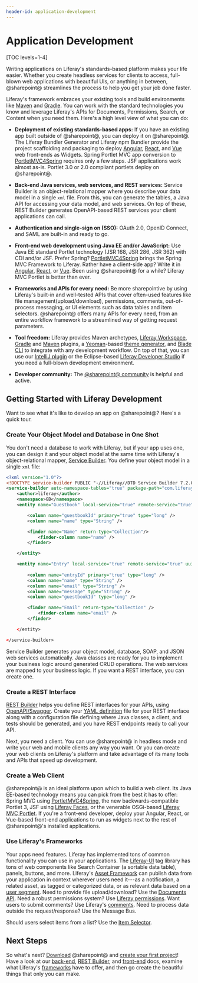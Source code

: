 ```yaml
---
header-id: application-development
---
```


# Application Development

[TOC levels=1-4]

Writing applications on Liferay's standards-based platform makes your life
easier. Whether you create headless services for clients to access, full-blown
web applications with beautiful UIs, or anything in between, @sharepoint@
streamlines the process to help you get your job done faster. 

Liferay's framework embraces your existing tools and build environments like
[Maven](https://maven.apache.org) and [Gradle](https://gradle.org). You can work
with the standard technologies you know and leverage Liferay's APIs for
Documents, Permissions, Search, or Content when you need them. Here's a high
level view of what you can do: 

-   **Deployment of existing standards-based apps:** If you have an existing app 
    built outside of @sharepoint@, you can deploy it on @sharepoint@. The Liferay
    Bundler Generator and Liferay npm Bundler provide the project scaffolding
    and packaging to deploy [Angular](https://angular.io/), [React](https://reactjs.org/), and [Vue](https://vuejs.org/) web front-ends as Widgets.
    Spring Portlet MVC app conversion to [PortletMVC4Spring](https://github.com/liferay/portletmvc4spring) requires only a few
    steps. JSF applications work almost as-is. Portlet 3.0 or 2.0 compliant
    portlets deploy on @sharepoint@. 

-   **Back-end Java services, web services, and REST services:** Service Builder
    is an object-relational mapper where you describe your data model in
    a single `xml` file. From this, you can generate the tables, a Java API for
    accessing your data model, and web services. On top of these, REST Builder
    generates OpenAPI-based REST services your client applications can call. 

-   **Authentication and single-sign on (SSO):** OAuth 2.0, OpenID Connect, and
    SAML are built-in and ready to go. 

-   **Front-end web development using Java EE and/or JavaScript:** Use Java EE
    standard Portlet technology (JSR 168, JSR 286, JSR 362) with CDI and/or JSF.
    Prefer Spring? [PortletMVC4Spring](https://github.com/liferay/portletmvc4spring) brings the Spring MVC Framework to Liferay. 
    Rather have a client-side app? Write it in [Angular](https://angular.io/),
    [React](https://reactjs.org/), or [Vue](https://vuejs.org/). Been using
    @sharepoint@ for a while? Liferay MVC Portlet is better than ever. 

-   **Frameworks and APIs for every need:** Be more sharepointive by using
    Liferay's built-in and well-tested APIs that cover often-used features like
    file management(upload/download), permissions, comments, out-of-process
    messaging, or UI elements such as data tables and item selectors. @sharepoint@
    offers many APIs for every need, from an entire workflow framework to
    a streamlined way of getting request parameters.

-   **Tool freedom:** Liferay provides Maven archetypes, [Liferay Workspace](/docs/7-2/reference/-/knowledge_base/r/liferay-workspace),
    [Gradle](/docs/7-2/reference/-/knowledge_base/r/gradle-plugins) and [Maven](/docs/7-2/reference/-/knowledge_base/r/maven-plugins) plugins, a [Yeoman](http://yeoman.io/)-based [theme generator](/docs/7-2/reference/-/knowledge_base/r/theme-generator), and [Blade CLI](/docs/7-2/reference/-/knowledge_base/r/blade-cli)
    to integrate with any development workflow. On top of that, you can use our
    [IntelliJ plugin](/docs/7-2/reference/-/knowledge_base/r/intellij) or the
    Eclipse-based [Liferay Developer Studio](/docs/7-2/reference/-/knowledge_base/r/liferay-dev-studio) if you need 
    a full-blown development environment. 

-   **Developer community:** The
    [@sharepoint@ community](https://liferay.dev)
    is helpful and active. 

## Getting Started with Liferay Development

Want to see what it's like to develop an app on @sharepoint@? Here's a quick tour. 

### Create Your Object Model and Database in One Shot

You don't need a database to work with Liferay, but if your app uses one, you
can design it and your object model at the same time with Liferay's
object-relational mapper, [Service Builder](/docs/7-2/appdev/-/knowledge_base/a/service-builder). 
You define your object model in a single `xml` file: 

```xml
<?xml version="1.0"?>
<!DOCTYPE service-builder PUBLIC "-//Liferay//DTD Service Builder 7.2.0//EN" "http://www.liferay.com/dtd/liferay-service-builder_7_0_0.dtd">
<service-builder auto-namespace-tables="true" package-path="com.liferay.docs.guestbook">
    <author>liferay</author>
    <namespace>GB</namespace>
    <entity name="Guestbook" local-service="true" remote-service="true" uuid="true">

        <column name="guestbookId" primary="true" type="long" />
        <column name="name" type="String" />

        <finder name="Name" return-type="Collection"/>
            <finder-column name="name" />
        </finder>

    </entity>

	<entity name="Entry" local-service="true" remote-service="true" uuid="true">
	
	    <column name="entryId" primary="true" type="long" />
        <column name="name" type="String" />
        <column name="email" type="String" />
        <column name="message" type="String" />
        <column name="guestbookId" type="long" />

        <finder name="Email" return-type="Collection" />
            <finder-column name="email" />
        </finder>

    </entity>

</service-builder>
```

Service Builder generates your object model, database, SOAP, and JSON web
services automatically. Java classes are ready for you to implement your
business logic around generated CRUD operations. The web services are mapped to
your business logic. If you want a REST interface, you can create one. 

### Create a REST Interface

[REST Builder](/docs/7-2/appdev/-/knowledge_base/a/rest-builder) helps you define
REST interfaces for your APIs, using [OpenAPI/Swagger](https://swagger.io/docs/specification/about/). 
Create your [YAML definition](https://swagger.io/docs/specification/basic-structure/) 
file for your REST interface along with a configuration file defining where Java
classes, a client, and tests should be generated, and you have REST endpoints
ready to call your API. 

Next, you need a client. You can use @sharepoint@ in headless mode and write your
web and mobile clients any way you want. Or you can create your web clients on
Liferay's platform and take advantage of its many tools and APIs that speed up
development. 

### Create a Web Client

@sharepoint@ is an ideal platform upon which to build a web client. Its Java
EE-based technology means you can pick from the best it has to offer: Spring MVC
using [PortletMVC4Spring](https://github.com/liferay/portletmvc4spring), the new
backwards-compatible Portlet 3, JSF using [Liferay Faces](https://liferayfaces.org), 
or the venerable OSGi-based [Liferay MVC Portlet](/docs/7-2/appdev/-/knowledge_base/a/liferay-mvc-portlet). 
If you're a front-end developer, deploy your Angular, React, or Vue-based
front-end applications to run as widgets next to the rest of @sharepoint@'s
installed applications. 

### Use Liferay's Frameworks

Your apps need features. Liferay has implemented tons of common functionality
you can use in your applications. The [Liferay-UI](@platform-ref@/7.2-latest/taglibs/util-taglib/liferay-ui/tld-summary.html) tag library 
has tons of web components like Search Container (a sortable data table),
panels, buttons, and more. Liferay's [Asset Framework](/docs/7-2/frameworks/-/knowledge_base/f/asset-framework)
can publish data from your application in context wherever users need it---as
a notification, a related asset, as tagged or categorized data, or as relevant
data based on a [user segment](/docs/7-2/user/-/knowledge_base/u/creating-user-segments). Need to provide file upload/download? Use the 
[Documents API](/docs/7-2/frameworks/-/knowledge_base/f/documents-and-media-api). Need a robust permissions system? Use [Liferay permissions](/docs/7-2/frameworks/-/knowledge_base/f/defining-application-permissions).
Want users to submit comments? Use Liferay's [comments](/docs/7-2/frameworks/-/knowledge_base/f/adding-comments-to-your-app).
Need to process data outside the request/response? Use the Message Bus. 
<!-- Add Message Bus link back once article is available -->
Should users select items from a list? Use the [Item Selector](/docs/7-2/frameworks/-/knowledge_base/f/item-selector).

## Next Steps

So what's next? [Download](/download) @sharepoint@ and [create your first
project](/docs/7-2/reference/-/knowledge_base/r/creating-a-project)!  Have a
look at our [back-end](/docs/7-2/appdev/-/knowledge_base/a/service-builder),
[REST Builder](/docs/7-2/appdev/-/knowledge_base/a/rest-builder), and
[front-end](/docs/7-2/appdev/-/knowledge_base/a/web-front-ends) docs, examine
what Liferay's [frameworks](/docs/7-2/frameworks/-/knowledge_base/f/frameworks)
have to offer, and then go create the beautiful things that only you can make. 
